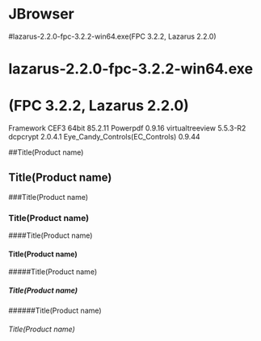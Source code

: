 # JBrowser
<!--  #Title  -->

#lazarus-2.2.0-fpc-3.2.2-win64.exe(FPC 3.2.2, Lazarus 2.2.0)
<h1>lazarus-2.2.0-fpc-3.2.2-win64.exe</h1>
<h1>(FPC 3.2.2, Lazarus 2.2.0)</h1>


Framework CEF3 64bit 85.2.11
Powerpdf 0.9.16
virtualtreeview 5.5.3-R2
dcpcrypt 2.0.4.1
Eye_Candy_Controls(EC_Controls) 0.9.44



##Title(Product name)

<h2>Title(Product name)</h2>

###Title(Product name)

<h3>Title(Product name)</h3>

####Title(Product name)

<h4>Title(Product name)</h4>

#####Title(Product name)

<h5>Title(Product name)</h5>

######Title(Product name)

<h6>Title(Product name)</h6>



